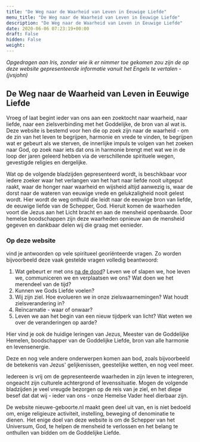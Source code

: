 ```yaml
---
title: "De Weg naar de Waarheid van Leven in Eeuwige Liefde"
menu_title: "De Weg naar de Waarheid van Leven in Eeuwige Liefde"
description: "De Weg naar de Waarheid van Leven in Eeuwige Liefde"
date: 2020-06-06 07:23:19+00:00
draft: False
hidden: False
weight:
---
```


*Opgedragen aan Iris, zonder wie ik er nimmer toe gekomen zou zijn de op deze website gepresenteerde informatie vanuit het Engels te vertalen - (jvsjohn)*

## De Weg naar de Waarheid van Leven in Eeuwige Liefde

Vroeg of laat begint ieder van ons aan een zoektocht naar waarheid, naar liefde, naar een zielsverbinding met het Goddelijke, de bron van al wat is. Deze website is bestemd voor hen die op zoek zijn naar de waarheid - om de zin van het leven te begrijpen, harmonie en vrede te vinden, te begrijpen wat er gebeurt als we sterven, de innerlijke impuls te volgen van het zoeken naar God, op zoek naar iets dat ons in harmonie brengt met wat we in de loop der jaren geleerd hebben via de verschillende spirituele wegen, gevestigde religies en dergelijke.

Wat op de volgende bladzijden gepresenteerd wordt, is beschikbaar voor iedere zoeker waar het verlangen van het hart naar liefde nooit uitgeput raakt, waar de honger naar waarheid en wijsheid altijd aanwezig is, waar de dorst naar de wateren van eeuwige vrede en gelukzaligheid nooit gelest wordt. Hier wordt de weg onthuld die leidt naar de eeuwige bron van liefde, de eeuwige liefde van de Schepper, God. Hieruit komen de waarheden voort die Jezus aan het Licht bracht en aan de mensheid openbaarde. Door hemelse boodschappen zijn deze waarheden opnieuw aan de mensheid gegeven en dankbaar delen wij die graag met eenieder.

### Op deze website

vind je antwoorden op vele spiritueel georiënteerde vragen. Zo worden bijvoorbeeld deze vaak gestelde vragen volledig beantwoord:

1. Wat gebeurt er met ons [na de dood](/11-nl-life-after-death/11-2-nl-what-happens-after-death/)? Leven we of slapen we, hoe leven we, communiceren we en verplaatsen we ons? Wat doen we het merendeel van de tijd?
2. Kunnen we Gods Liefde voelen?
3. Wij zijn ziel. Hoe evolueren we in onze zielswaarnemingen? Wat houdt zielsverandering in?
4. Reïncarnatie - waar of onwaar?
5. Leven we aan het begin van een nieuw tijdperk van licht? Wat weten we over de veranderingen op aarde?

Hier vind je ook de huidige leringen van Jezus, Meester van de Goddelijke Hemelen, boodschapper van de Goddelijke Liefde, bron van alle harmonie en levensenergie.

Deze en nog vele andere onderwerpen komen aan bod, zoals bijvoorbeeld de betekenis van Jezus' gelijkenissen, geestelijke wetten, en nog veel meer.

Iedereen is vrij om de gepresenteerde waarheden in zijn leven te integreren, ongeacht zijn culturele achtergrond of levenssituatie. Mogen de volgende bladzijden je veel vreugde bezorgen op de reis van je ziel, en het diepe besef dat dat wij - ieder van ons - onze Hemelse Vader heel dierbaar zijn.

De website nieuwe-geboorte.nl maakt geen deel uit van, en is niet bedoeld om, enige religieuze activiteit, instelling, beweging of denominatie te dienen.  Het enige doel van deze website is om de Schepper van het Universum, God, te helpen de mensheid te verlossen en het belang te onthullen van bidden om de Goddelijke Liefde.

<p style="text-align: center;">
<script type="text/javascript" src="//counter.websiteout.net/js/5/6/0/1"></script>
</p>
